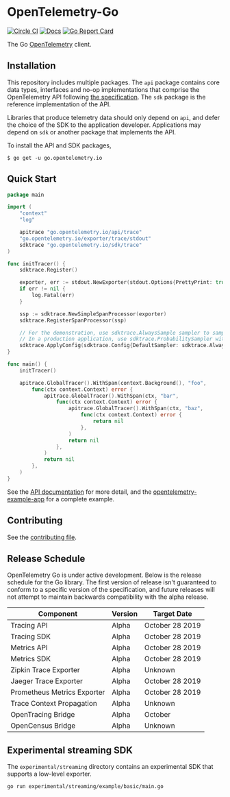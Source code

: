 # OpenTelemetry-Go

[![Circle CI](https://circleci.com/gh/open-telemetry/opentelemetry-go.svg?style=svg)](https://circleci.com/gh/open-telemetry/opentelemetry-go)
[![Docs](https://godoc.org/go.opentelemetry.io?status.svg)](http://godoc.org/go.opentelemetry.io)
[![Go Report Card](https://goreportcard.com/badge/go.opentelemetry.io)](https://goreportcard.com/report/go.opentelemetry.io)

The Go [OpenTelemetry](https://opentelemetry.io/) client.

## Installation

This repository includes multiple packages. The `api`
package contains core data types, interfaces and no-op implementations that comprise the OpenTelemetry API following
[the
specification](https://github.com/open-telemetry/opentelemetry-specification).
The `sdk` package is the reference implementation of the API.

Libraries that produce telemetry data should only depend on `api`,
and defer the choice of the SDK to the application developer. Applications may
depend on `sdk` or another package that implements the API. 

To install the API and SDK packages,

```
$ go get -u go.opentelemetry.io
```

## Quick Start

```go
package main

import (
	"context"
	"log"

	apitrace "go.opentelemetry.io/api/trace"
	"go.opentelemetry.io/exporter/trace/stdout"
	sdktrace "go.opentelemetry.io/sdk/trace"
)

func initTracer() {
	sdktrace.Register()

	exporter, err := stdout.NewExporter(stdout.Options{PrettyPrint: true})
	if err != nil {
		log.Fatal(err)
	}

	ssp := sdktrace.NewSimpleSpanProcessor(exporter)
	sdktrace.RegisterSpanProcessor(ssp)

	// For the demonstration, use sdktrace.AlwaysSample sampler to sample all traces.
	// In a production application, use sdktrace.ProbabilitySampler with a desired probability.
	sdktrace.ApplyConfig(sdktrace.Config{DefaultSampler: sdktrace.AlwaysSample()})
}

func main() {
	initTracer()

	apitrace.GlobalTracer().WithSpan(context.Background(), "foo",
		func(ctx context.Context) error {
			apitrace.GlobalTracer().WithSpan(ctx, "bar",
				func(ctx context.Context) error {
					apitrace.GlobalTracer().WithSpan(ctx, "baz",
						func(ctx context.Context) error {
							return nil
						},
					)
					return nil
				},
			)
			return nil
		},
	)
}

```

See the [API
documentation](https://go.opentelemetry.io/) for more
detail, and the
[opentelemetry-example-app](./example/README.md)
for a complete example.

## Contributing

See the [contributing file](CONTRIBUTING.md).

## Release Schedule

OpenTelemetry Go is under active development. Below is the release schedule
for the Go library. The first version of release isn't guaranteed to conform
to a specific version of the specification, and future releases will not
attempt to maintain backwards compatibility with the alpha release.

| Component                   | Version | Target Date     |
| --------------------------- | ------- | --------------- |
| Tracing API                 | Alpha   | October 28 2019 |
| Tracing SDK                 | Alpha   | October 28 2019 |
| Metrics API                 | Alpha   | October 28 2019 |
| Metrics SDK                 | Alpha   | October 28 2019 |
| Zipkin Trace Exporter       | Alpha   | Unknown         |
| Jaeger Trace Exporter       | Alpha   | October 28 2019 |
| Prometheus Metrics Exporter | Alpha   | October 28 2019 |
| Trace Context Propagation   | Alpha   | Unknown         |
| OpenTracing Bridge          | Alpha   | October         |
| OpenCensus Bridge           | Alpha   | Unknown         |

## Experimental streaming SDK

The `experimental/streaming` directory contains an experimental SDK
that supports a low-level exporter.

```
go run experimental/streaming/example/basic/main.go
```
